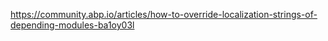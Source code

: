 https://community.abp.io/articles/how-to-override-localization-strings-of-depending-modules-ba1oy03l

